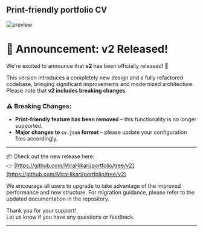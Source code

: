 ## Print-friendly portfolio CV

![preview](https://github.com/user-attachments/assets/44c47034-06e4-412a-b9dd-014593b32215)

# 📢 Announcement: v2 Released!

We're excited to announce that **v2** has been officially released! 🎉

This version introduces a completely new design and a fully refactored codebase, bringing significant improvements and modernized architecture. Please note that **v2 includes breaking changes**.

### ⚠️ Breaking Changes:
- **Print-friendly feature has been removed** – this functionality is no longer supported.
- **Major changes to `cv.json` format** – please update your configuration files accordingly.

---

📦 Check out the new release here:  
👉 [https://github.com/MiraHikari/portfolio/tree/v2](https://github.com/MiraHikari/portfolio/tree/v2)

We encourage all users to upgrade to take advantage of the improved performance and new structure. For migration guidance, please refer to the updated documentation in the repository.

Thank you for your support!  
Let us know if you have any questions or feedback.

---
